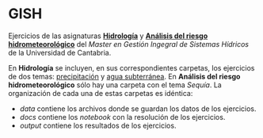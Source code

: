 # GISH
Ejercicios de las asignaturas [__Hidrología__](https://github.com/casadoj/GISH_Hidrologia/tree/master/Hidrologia) y [__Análisis del riesgo hidrometeorológico__](https://github.com/casadoj/GISH_Hidrologia/tree/master/AnalisisRiesgoHidrometeorologico/Sequias) del _Master en Gestión Ingegral de Sistemas Hídricos_ de la Universidad de Cantabria.

En __Hidrología__ se incluyen, en sus correspondientes carpetas, los ejercicios de dos temas: [precipitación](https://github.com/casadoj/GISH_Hidrologia/tree/master/Precipitacion) y [agua subterránea](https://github.com/casadoj/GISH_Hidrologia/tree/master/AguaSubterranea). En __Análisis del riesgo hidrometeorológico__ sólo hay una carpeta con el tema _Sequía_. La organización de cada una de estas carpetas es idéntica:
* _data_ contiene los archivos donde se guardan los datos de los ejercicios.
* _docs_ contiene los _notebook_ con la resolución de los ejercicios.
* _output_ contiene los resultados de los ejercicios.
